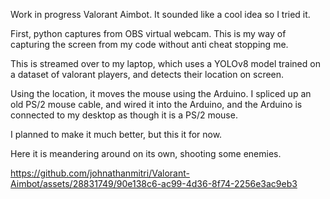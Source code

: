 Work in progress Valorant Aimbot. It sounded like a cool idea so I tried it. 

First, python captures from OBS virtual webcam. This is my way of capturing the screen from my code without anti cheat stopping me.

This is streamed over to my laptop, which uses a YOLOv8 model trained on a dataset of valorant players, and detects their location on screen.

Using the location, it moves the mouse using the Arduino. I spliced up an old PS/2 mouse cable, and wired it into the Arduino, and the Arduino is connected to my desktop as though it is a PS/2 mouse. 

I planned to make it much better, but this it for now.

Here it is meandering around on its own, shooting some enemies.

https://github.com/johnathanmitri/Valorant-Aimbot/assets/28831749/90e138c6-ac99-4d36-8f74-2256e3ac9eb3





